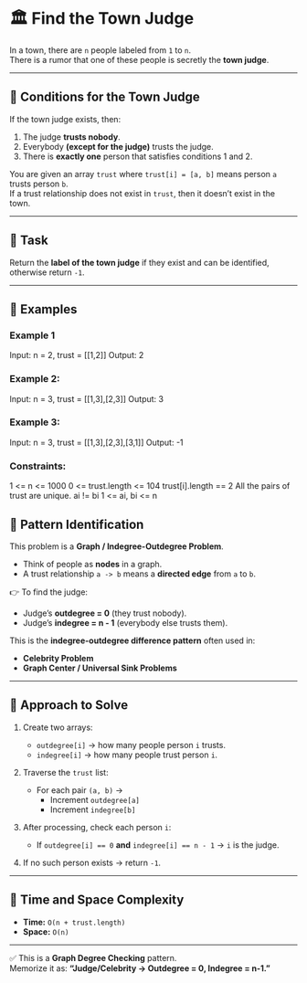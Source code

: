 # 🏛 Find the Town Judge

In a town, there are `n` people labeled from `1` to `n`.  
There is a rumor that one of these people is secretly the **town judge**.  

---

## 🔹 Conditions for the Town Judge
If the town judge exists, then:  

1. The judge **trusts nobody**.  
2. Everybody **(except for the judge)** trusts the judge.  
3. There is **exactly one** person that satisfies conditions 1 and 2.  

You are given an array `trust` where `trust[i] = [a, b]` means person `a` trusts person `b`.  
If a trust relationship does not exist in `trust`, then it doesn’t exist in the town.  

---

## 🔹 Task
Return the **label of the town judge** if they exist and can be identified, otherwise return `-1`.  

---

## 🔹 Examples

### Example 1
Input: n = 2, trust = [[1,2]]
Output: 2

### Example 2:

Input: n = 3, trust = [[1,3],[2,3]]
Output: 3

### Example 3:

Input: n = 3, trust = [[1,3],[2,3],[3,1]]
Output: -1
 

### Constraints:

1 <= n <= 1000
0 <= trust.length <= 104
trust[i].length == 2
All the pairs of trust are unique.
ai != bi
1 <= ai, bi <= n

## 🔹 Pattern Identification
This problem is a **Graph / Indegree-Outdegree Problem**.
- Think of people as **nodes** in a graph.
- A trust relationship `a -> b` means a **directed edge** from `a` to `b`.

👉 To find the judge:
- Judge’s **outdegree = 0** (they trust nobody).
- Judge’s **indegree = n - 1** (everybody else trusts them).

This is the **indegree-outdegree difference pattern** often used in:
- **Celebrity Problem**
- **Graph Center / Universal Sink Problems**

---

## 🔹 Approach to Solve
1. Create two arrays:
    - `outdegree[i]` → how many people person `i` trusts.
    - `indegree[i]` → how many people trust person `i`.

2. Traverse the `trust` list:
    - For each pair `(a, b)` →
        - Increment `outdegree[a]`
        - Increment `indegree[b]`

3. After processing, check each person `i`:
    - If `outdegree[i] == 0` **and** `indegree[i] == n - 1` → `i` is the judge.

4. If no such person exists → return `-1`.

---

## 🔹 Time and Space Complexity
- **Time:** `O(n + trust.length)`
- **Space:** `O(n)`

---

✅ This is a **Graph Degree Checking** pattern.  
Memorize it as: **“Judge/Celebrity → Outdegree = 0, Indegree = n-1.”**